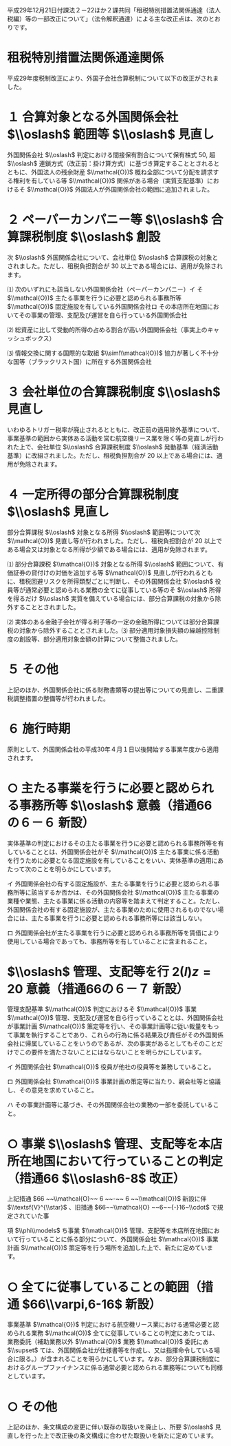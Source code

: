 平成29年12月21日付課法２－22ほか２課共同「租税特別措置法関係通達（法人税編）等の一部改正について」（法令解釈通達）による主な改正点は、次のとおりです。

# 租税特別措置法関係通達関係

平成29年度税制改正により、外国子会社合算税制について以下の改正がされました。

# １ 合算対象となる外国関係会社 $\\oslash$ 範囲等 $\\oslash$ 見直し

外国関係会社 $\\oslash$ 判定における間接保有割合について保有株式 $50,%$ 超 $\\oslash$ 連鎖方式（改正前：掛け算方式）に基づき算定することとされるとともに、外国法人の残余財産 $\\mathcal{O})$ 概ね全部について分配を請求する権利を有している等 $\\mathcal{O})$ 関係がある場合（実質支配基準）におけるそ $\\mathcal{O})$ 外国法人が外国関係会社の範囲に追加されました。

# ２ ペーパーカンパニー等 $\\oslash$ 合算課税制度 $\\oslash$ 創設

次 $\\oslash$ 外国関係会社について、会社単位 $\\oslash$ 合算課税の対象とされました。ただし、租税負担割合が $30%$ 以上である場合には、適用が免除されます。

⑴ 次のいずれにも該当しない外国関係会社（ペーパーカンパニー）イ そ $\\mathcal{O})$ 主たる事業を行うに必要と認められる事務所等 $\\mathcal{O})$ 固定施設を有している外国関係会社ロ その本店所在地国においてその事業の管理、支配及び運営を自ら行っている外国関係会社

⑵ 総資産に比して受動的所得の占める割合が高い外国関係会社（事実上のキャッシュボックス）

⑶ 情報交換に関する国際的な取組 $\\sim!\\mathcal{O})$ 協力が著しく不十分な国等（ブラックリスト国）に所在する外国関係会社

# ３ 会社単位の合算課税制度 $\\oslash$ 見直し

いわゆるトリガー税率が廃止されるとともに、改正前の適用除外基準について、事業基準の範囲から実体ある活動を営む航空機リース業を除く等の見直しが行われた上で、会社単位 $\\oslash$ 合算課税制度 $\\oslash$ 発動基準（経済活動基準）に改組されました。ただし、租税負担割合が $20%$ 以上である場合には、適用が免除されます。

# ４ 一定所得の部分合算課税制度 $\\oslash$ 見直し

部分合算課税 $\\oslash$ 対象となる所得 $\\oslash$ 範囲等について次 $\\mathcal{O})$ 見直し等が行われました。ただし、租税負担割合が $20%$ 以上である場合又は対象となる所得が少額である場合には、適用が免除されます。

⑴ 部分合算課税 $\\mathcal{O})$ 対象となる所得 $\\oslash$ 範囲について、有価証券の貸付けの対価を追加する等 $\\mathcal{O})$ 見直しが行われるともに、租税回避リスクを所得類型ごとに判断し、その外国関係会社 $\\oslash$ 役員等が通常必要と認められる業務の全てに従事している等のそ $\\oslash$ 所得を得るだけ $\\oslash$ 実質を備えている場合には、部分合算課税の対象から除外することとされました。

⑵ 実体のある金融子会社が得る利子等の一定の金融所得については部分合算課税の対象から除外することとされました。⑶ 部分適用対象損失額の繰越控除制度の創設等、部分適用対象金額の計算について整備されました。

# ５ その他

上記のほか、外国関係会社に係る財務書類等の提出等についての見直し、二重課税調整措置の整備等が行われました。

# ６ 施行時期

原則として、外国関係会社の平成30年４月１日以後開始する事業年度から適用されます。

# ○ 主たる事業を行うに必要と認められる事務所等 $\\oslash$ 意義（措通66の６－６ 新設）

実体基準の判定におけるその主たる事業を行うに必要と認められる事務所等を有していることとは、外国関係会社がそ $\\mathcal{O})$ 主たる事業に係る活動を行うために必要となる固定施設を有していることをいい、実体基準の適用にあたって次のことを明らかにしています。

イ 外国関係会社の有する固定施設が、主たる事業を行うに必要と認められる事務所等に該当するか否かは、その外国関係会社 $\\mathcal{O})$ 主たる事業の業種や業態、主たる事業に係る活動の内容等を踏まえて判定すること。ただし、外国関係会社の有する固定施設が、主たる事業のために使用されるものでない場合には、主たる事業を行うに必要と認められる事務所等には該当しない。

ロ 外国関係会社が主たる事業を行うに必要と認められる事務所等を賃借により使用している場合であっても、事務所等を有していることに含まれること。

# $\\oslash$ 管理、支配等を行 $2(l)z=20$ 意義（措通66の６－７ 新設）

管理支配基準 $\\mathcal{O})$ 判定におけるそ $\\mathcal{O})$ 事業 $\\mathcal{O})$ 管理、支配及び運営を自ら行っていることとは、外国関係会社が事業計画 $\\mathcal{O})$ 策定等を行い、その事業計画等に従い裁量をもって事業を執行することであり、これらの行為に係る結果及び責任がその外国関係会社に帰属していることをいうのであるが、次の事実があるとしてもそのことだけでこの要件を満たさないことにはならないことを明らかにしています。

イ 外国関係会社 $\\mathcal{O})$ 役員が他社の役員等を兼務していること。

ロ 外国関係会社 $\\mathcal{O})$ 事業計画の策定等に当たり、親会社等と協議し、その意見を求めていること。

ハ その事業計画等に基づき、その外国関係会社の業務の一部を委託していること。

# ○ 事業 $\\oslash$ 管理、支配等を本店所在地国において行っていることの判定（措通66 $\\oslash6-8$ 改正）

上記措通 $66 ~~\\mathcal{O}~~ 6 ~~-~~ 6 ~~\\mathcal{O})$ 新設に伴 $\\textsf{V}^{\\star}$ 、旧措通 $66~~\\mathcal{O} ~~6~~{-}16~\\cdot$ で規定されていた事

項 $\\phi\\models$ ち事業 $\\mathcal{O})$ 管理、支配等を本店所在地国において行っていることに係る部分について、外国関係会社 $\\mathcal{O})$ 事業計画 $\\mathcal{O})$ 策定等を行う場所を追加した上で、新たに定めています。

# ○ 全てに従事していることの範囲（措通 $66\\varpi,6-16$ 新設）

事業基準 $\\mathcal{O})$ 判定における航空機リース業における通常必要と認められる業務 $\\mathcal{O})$ 全てに従事していることの判定にあたっては、業務委託（補助業務以外 $\\mathcal{O})$ 業務 $\\mathcal{O})$ 委託にあ $\\supset$ ては、外国関係会社が仕様書等を作成し、又は指揮命令している場合に限る。）が含まれることを明らかにしています。なお、部分合算課税制度におけるグループファイナンスに係る通常必要と認められる業務等についても同様としています。

# ○ その他

上記のほか、条文構成の変更に伴い既存の取扱いを廃止し、所要 $\\oslash$ 見直しを行った上で改正後の条文構成に合わせた取扱いを新たに定めています。